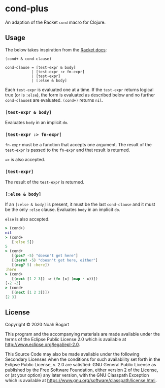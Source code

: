 # cond-plus

An adaption of the Racket `cond` macro for Clojure.

## Usage

The below takes inspiration from the [Racket docs][1]:

[1]: https://docs.racket-lang.org/reference/if.html?q=cond#%28form._%28%28lib._racket%2Fprivate%2Fletstx-scheme..rkt%29._cond%29%29


```
(cond+ & cond-clause)

cond-clause = [test-expr & body]
            | [test-expr :> fn-expr]
            | [test-expr]
            | [:else & body]
```

Each `test-expr` is evaluated one at a time. If the `test-expr` returns logical
true (or is `:else`), the form is evaluated as described below and no further
`cond-clause`s are evaluated. `(cond+)` returns `nil`.

### `[test-expr & body]`
Evaluates `body` in an implicit `do`.

### `[test-expr :> fn-expr]`
`fn-expr` must be a function that accepts one argument. The result of the
`test-expr` is passed to the `fn-expr` and that result is returned.

`=>` is also accepted.

### `[test-expr]`
The result of the `test-expr` is returned.

### `[:else & body]`
If an `[:else & body]` is present, it must be the last `cond-clause` and
it must be the only `:else` clause. Evaluates `body` in an implicit `do`.

`else` is also accepted.

```clojure
> (cond+)
nil
> (cond+
   [:else 5])
5
> (cond+
   [(pos? -5) "doesn't get here"]
   [(zero? -5) "doesn't get here, either"]
   [(neg? 5) :here])
:here
> (cond+
   [(next [1 2 3]) :> (fn [x] (map - x))])
[-2 -3]
> (cond+
   [(next [1 2 3])])
[2 3]
```


## License

Copyright © 2020 Noah Bogart

This program and the accompanying materials are made available under the
terms of the Eclipse Public License 2.0 which is available at
http://www.eclipse.org/legal/epl-2.0.

This Source Code may also be made available under the following Secondary
Licenses when the conditions for such availability set forth in the Eclipse
Public License, v. 2.0 are satisfied: GNU General Public License as published by
the Free Software Foundation, either version 2 of the License, or (at your
option) any later version, with the GNU Classpath Exception which is available
at https://www.gnu.org/software/classpath/license.html.
